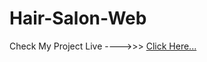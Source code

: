 # Hair-Salon-Web
Check My Project Live ---->>>  <a href="https://yasir-mukthar.github.io/Hair-Salon-Web/">Click Here...</a>
